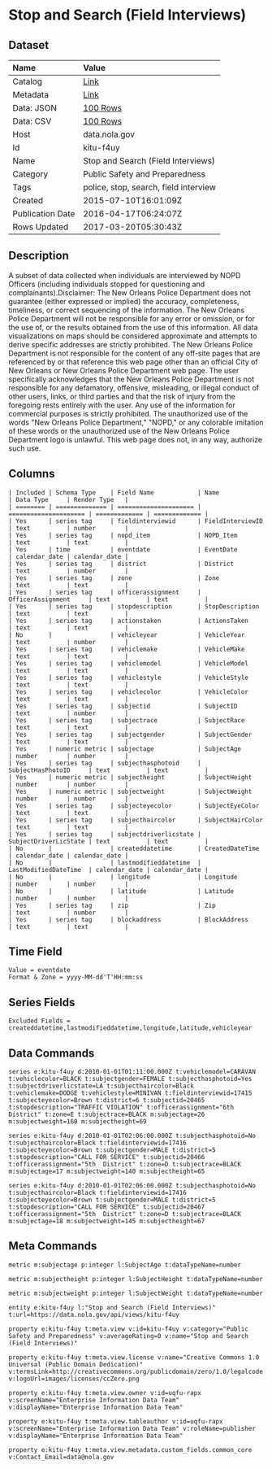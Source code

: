 # Stop and Search (Field Interviews)

## Dataset

| Name | Value |
| :--- | :---- |
| Catalog | [Link](https://catalog.data.gov/dataset/stop-and-search-field-interviews) |
| Metadata | [Link](https://data.nola.gov/api/views/kitu-f4uy) |
| Data: JSON | [100 Rows](https://data.nola.gov/api/views/kitu-f4uy/rows.json?max_rows=100) |
| Data: CSV | [100 Rows](https://data.nola.gov/api/views/kitu-f4uy/rows.csv?max_rows=100) |
| Host | data.nola.gov |
| Id | kitu-f4uy |
| Name | Stop and Search (Field Interviews) |
| Category | Public Safety and Preparedness |
| Tags | police, stop, search, field interview |
| Created | 2015-07-10T16:01:09Z |
| Publication Date | 2016-04-17T06:24:07Z |
| Rows Updated | 2017-03-20T05:30:43Z |

## Description

A subset of data collected when individuals are interviewed by NOPD Officers (including individuals stopped for questioning and complainants).Disclaimer: The New Orleans Police Department does not guarantee (either expressed or implied) the accuracy, completeness, timeliness, or correct sequencing of the information. The New Orleans Police Department will not be responsible for any error or omission, or for the use of, or the results obtained from the use of this information. All data visualizations on maps should be considered approximate and attempts to derive specific addresses are strictly prohibited. The New Orleans Police Department is not responsible for the content of any off-site pages that are referenced by or that reference this web page other than an official City of New Orleans or New Orleans Police Department web page. The user specifically acknowledges that the New Orleans Police Department is not responsible for any defamatory, offensive, misleading, or illegal conduct of other users, links, or third parties and that the risk of injury from the foregoing rests entirely with the user. Any use of the information for commercial purposes is strictly prohibited. The unauthorized use of the words "New Orleans Police Department," "NOPD," or any colorable imitation of these words or the unauthorized use of the New Orleans Police Department logo is unlawful. This web page does not, in any way, authorize such use.

## Columns

```ls
| Included | Schema Type    | Field Name            | Name                  | Data Type     | Render Type   |
| ======== | ============== | ===================== | ===================== | ============= | ============= |
| Yes      | series tag     | fieldinterviewid      | FieldInterviewID      | text          | number        |
| Yes      | series tag     | nopd_item             | NOPD_Item             | text          | text          |
| Yes      | time           | eventdate             | EventDate             | calendar_date | calendar_date |
| Yes      | series tag     | district              | District              | text          | number        |
| Yes      | series tag     | zone                  | Zone                  | text          | text          |
| Yes      | series tag     | officerassignment     | OfficerAssignment     | text          | text          |
| Yes      | series tag     | stopdescription       | StopDescription       | text          | text          |
| Yes      | series tag     | actionstaken          | ActionsTaken          | text          | text          |
| No       |                | vehicleyear           | VehicleYear           | text          | number        |
| Yes      | series tag     | vehiclemake           | VehicleMake           | text          | text          |
| Yes      | series tag     | vehiclemodel          | VehicleModel          | text          | text          |
| Yes      | series tag     | vehiclestyle          | VehicleStyle          | text          | text          |
| Yes      | series tag     | vehiclecolor          | VehicleColor          | text          | text          |
| Yes      | series tag     | subjectid             | SubjectID             | text          | number        |
| Yes      | series tag     | subjectrace           | SubjectRace           | text          | text          |
| Yes      | series tag     | subjectgender         | SubjectGender         | text          | text          |
| Yes      | numeric metric | subjectage            | SubjectAge            | number        | number        |
| Yes      | series tag     | subjecthasphotoid     | SubjectHasPhotoID     | text          | text          |
| Yes      | numeric metric | subjectheight         | SubjectHeight         | number        | number        |
| Yes      | numeric metric | subjectweight         | SubjectWeight         | number        | number        |
| Yes      | series tag     | subjecteyecolor       | SubjectEyeColor       | text          | text          |
| Yes      | series tag     | subjecthaircolor      | SubjectHairColor      | text          | text          |
| Yes      | series tag     | subjectdriverlicstate | SubjectDriverLicState | text          | text          |
| No       |                | createddatetime       | CreatedDateTime       | calendar_date | calendar_date |
| No       |                | lastmodifieddatetime  | LastModifiedDateTime  | calendar_date | calendar_date |
| No       |                | longitude             | Longitude             | number        | number        |
| No       |                | latitude              | Latitude              | number        | number        |
| Yes      | series tag     | zip                   | Zip                   | text          | number        |
| Yes      | series tag     | blockaddress          | BlockAddress          | text          | text          |
```

## Time Field

```ls
Value = eventdate
Format & Zone = yyyy-MM-dd'T'HH:mm:ss
```

## Series Fields

```ls
Excluded Fields = createddatetime,lastmodifieddatetime,longitude,latitude,vehicleyear
```

## Data Commands

```ls
series e:kitu-f4uy d:2010-01-01T01:11:00.000Z t:vehiclemodel=CARAVAN t:vehiclecolor=BLACK t:subjectgender=FEMALE t:subjecthasphotoid=Yes t:subjectdriverlicstate=LA t:subjecthaircolor=Black t:vehiclemake=DODGE t:vehiclestyle=MINIVAN t:fieldinterviewid=17415 t:subjecteyecolor=Brown t:district=6 t:subjectid=20465 t:stopdescription="TRAFFIC VIOLATION" t:officerassignment="6th  District" t:zone=E t:subjectrace=BLACK m:subjectage=26 m:subjectweight=160 m:subjectheight=69

series e:kitu-f4uy d:2010-01-01T02:06:00.000Z t:subjecthasphotoid=No t:subjecthaircolor=Black t:fieldinterviewid=17416 t:subjecteyecolor=Brown t:subjectgender=MALE t:district=5 t:stopdescription="CALL FOR SERVICE" t:subjectid=20466 t:officerassignment="5th  District" t:zone=D t:subjectrace=BLACK m:subjectage=17 m:subjectweight=140 m:subjectheight=65

series e:kitu-f4uy d:2010-01-01T02:06:00.000Z t:subjecthasphotoid=No t:subjecthaircolor=Black t:fieldinterviewid=17416 t:subjecteyecolor=Brown t:subjectgender=MALE t:district=5 t:stopdescription="CALL FOR SERVICE" t:subjectid=20467 t:officerassignment="5th  District" t:zone=D t:subjectrace=BLACK m:subjectage=18 m:subjectweight=145 m:subjectheight=67
```

## Meta Commands

```ls
metric m:subjectage p:integer l:SubjectAge t:dataTypeName=number

metric m:subjectheight p:integer l:SubjectHeight t:dataTypeName=number

metric m:subjectweight p:integer l:SubjectWeight t:dataTypeName=number

entity e:kitu-f4uy l:"Stop and Search (Field Interviews)" t:url=https://data.nola.gov/api/views/kitu-f4uy

property e:kitu-f4uy t:meta.view v:id=kitu-f4uy v:category="Public Safety and Preparedness" v:averageRating=0 v:name="Stop and Search (Field Interviews)"

property e:kitu-f4uy t:meta.view.license v:name="Creative Commons 1.0 Universal (Public Domain Dedication)" v:termsLink=http://creativecommons.org/publicdomain/zero/1.0/legalcode v:logoUrl=images/licenses/ccZero.png

property e:kitu-f4uy t:meta.view.owner v:id=uqfu-rapx v:screenName="Enterprise Information Data Team" v:displayName="Enterprise Information Data Team"

property e:kitu-f4uy t:meta.view.tableauthor v:id=uqfu-rapx v:screenName="Enterprise Information Data Team" v:roleName=publisher v:displayName="Enterprise Information Data Team"

property e:kitu-f4uy t:meta.view.metadata.custom_fields.common_core v:Contact_Email=data@nola.gov
```